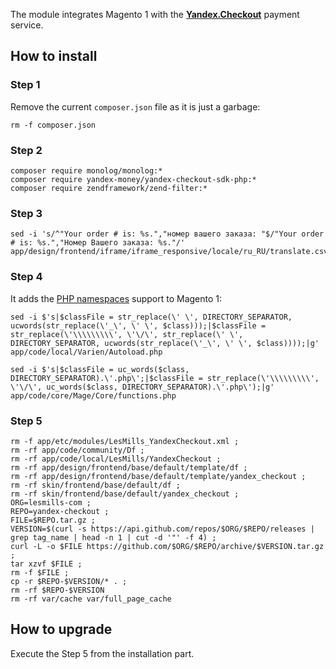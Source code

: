 The module integrates Magento 1 with the **[Yandex.Checkout](https://checkout.yandex.com)** payment service.

## How to install
### Step 1
Remove the current `composer.json` file as it is just a garbage:
```
rm -f composer.json
```

### Step 2
```
composer require monolog/monolog:*
composer require yandex-money/yandex-checkout-sdk-php:* 
composer require zendframework/zend-filter:*
```

### Step 3
```
sed -i 's/^"Your order # is: %s.","номер вашего заказа: "$/"Your order # is: %s.","Номер Вашего заказа: %s."/' app/design/frontend/iframe/iframe_responsive/locale/ru_RU/translate.csv
```

### Step 4
It adds the [PHP namespaces](https://www.php.net/manual/en/language.namespaces.php) support to Magento 1:
```
sed -i $'s|$classFile = str_replace(\' \', DIRECTORY_SEPARATOR, ucwords(str_replace(\'_\', \' \', $class)));|$classFile = str_replace(\'\\\\\\\\\', \'\/\', str_replace(\' \', DIRECTORY_SEPARATOR, ucwords(str_replace(\'_\', \' \', $class))));|g' app/code/local/Varien/Autoload.php

sed -i $'s|$classFile = uc_words($class, DIRECTORY_SEPARATOR).\'.php\';|$classFile = str_replace(\'\\\\\\\\\', \'\/\', uc_words($class, DIRECTORY_SEPARATOR).\'.php\');|g' app/code/core/Mage/Core/functions.php
```

### Step 5
```
rm -f app/etc/modules/LesMills_YandexCheckout.xml ;
rm -rf app/code/community/Df ;
rm -rf app/code/local/LesMills/YandexCheckout ;
rm -rf app/design/frontend/base/default/template/df ;
rm -rf app/design/frontend/base/default/template/yandex_checkout ;
rm -rf skin/frontend/base/default/df ;
rm -rf skin/frontend/base/default/yandex_checkout ;
ORG=lesmills-com ;
REPO=yandex-checkout ;
FILE=$REPO.tar.gz ;
VERSION=$(curl -s https://api.github.com/repos/$ORG/$REPO/releases | grep tag_name | head -n 1 | cut -d '"' -f 4) ;
curl -L -o $FILE https://github.com/$ORG/$REPO/archive/$VERSION.tar.gz ;
tar xzvf $FILE ;
rm -f $FILE ;
cp -r $REPO-$VERSION/* . ;
rm -rf $REPO-$VERSION 
rm -rf var/cache var/full_page_cache
```

## How to upgrade
Execute the Step 5 from the installation part.